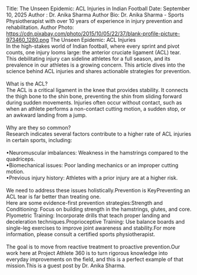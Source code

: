 Title: The Unseen Epidemic: ACL Injuries in Indian Football
Date: September 10, 2025 Author : Dr. Anika Sharma
Author Bio: Dr. Anika Sharma - Sports Physiotherapist with over 10 years of experience in injury prevention and rehabilitation.
Author Photo: https://cdn.pixabay.com/photo/2015/10/05/22/37/blank-profile-picture-973460_1280.png
The Unseen Epidemic: ACL Injuries <br>
In the high-stakes world of Indian football, where every sprint and pivot counts, one injury looms large: the anterior cruciate ligament (ACL) tear. This debilitating injury can sideline athletes for a full season, and its prevalence in our athletes is a growing concern. This article dives into the science behind ACL injuries and shares actionable strategies for prevention.<br>
<br>
What is the ACL?<br>
The ACL is a critical ligament in the knee that provides stability. It connects the thigh bone to the shin bone, preventing the shin from sliding forward during sudden movements. Injuries often occur without contact, such as when an athlete performs a non-contact cutting motion, a sudden stop, or an awkward landing from a jump.<br>
<br>
Why are they so common?<br>
Research indicates several factors contribute to a higher rate of ACL injuries in certain sports, including:<br>
<br>
•Neuromuscular imbalances: Weakness in the hamstrings compared to the quadriceps.<br>
•Biomechanical issues: Poor landing mechanics or an improper cutting motion.<br>
•Previous injury history: Athletes with a prior injury are at a higher risk.<br>
<br>
We need to address these issues holistically.Prevention is KeyPreventing an ACL tear is far better than treating one. <br>
Here are some evidence-first prevention strategies:Strength and Conditioning: Focus on building strength in the hamstrings, glutes, and core.<br>
Plyometric Training: Incorporate drills that teach proper landing and deceleration techniques.Proprioceptive Training: Use balance boards and single-leg exercises to improve joint awareness and stability.For more information, please consult a certified sports physiotherapist. <br>
<br>
The goal is to move from reactive treatment to proactive prevention.Our work here at Project Athlete 360 is to turn rigorous knowledge into everyday improvements on the field, and this is a perfect example of that mission.This is a guest post by Dr. Anika Sharma.
<br>
